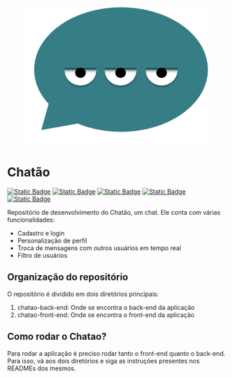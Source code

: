 <div align="center">
    <img src="./chatao-front-end/src/assets/media/logo.png" alt="Logo image" />
</div>

# Chatão
[![Static Badge](https://img.shields.io/badge/Docker-white?logo=docker&link=https://docs.docker.com/)](https://docs.docker.com/)
[![Static Badge](https://img.shields.io/badge/Postgres-CCCCCC?logo=postgresql&link=https://docs.docker.com/)](https://docs.docker.com/)
[![Static Badge](https://img.shields.io/badge/Express-222222?logo=express&link=https://expressjs.com/)](https://www.expressjs.com/)
[![Static Badge](https://img.shields.io/badge/Vue-555555?logo=vue.js&link=https://vuejs.org/guide/)](https://vuejs.org/guide/)
[![Static Badge](https://img.shields.io/badge/Sequelize-EEEEEE?logo=sequelize&link=https://sequelize.org/)](https://sequelize.org/)

Repositório de desenvolvimento do Chatão, um chat. Ele conta com várias funcionalidades:

- Cadastro e login
- Personalização de perfil
- Troca de mensagens com outros usuários em tempo real
- Filtro de usuários

## Organização do repositório

O repositório é dividido em dois diretórios principais:

1. chatao-back-end: Onde se encontra o back-end da aplicação
2. chatao-front-end: Onde se encontra o front-end da aplicação

## Como rodar o Chatao?

Para rodar a aplicação é preciso rodar tanto o front-end quanto o back-end. Para isso, vá aos dois diretórios e siga as instruções presentes nos READMEs dos mesmos.
